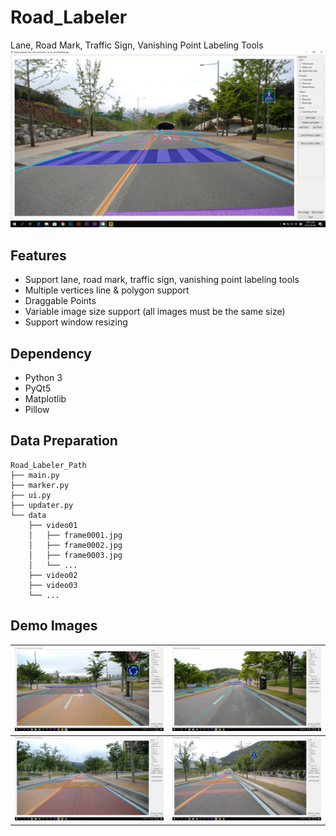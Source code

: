 # Road_Labeler
Lane, Road Mark, Traffic Sign, Vanishing Point Labeling Tools
![DEMO2](/image/demo2.png)

## Features
* Support lane, road mark, traffic sign, vanishing point labeling tools
* Multiple vertices line & polygon support
* Draggable Points
* Variable image size support (all images must be the same size)
* Support window resizing

## Dependency
* Python 3
* PyQt5
* Matplotlib
* Pillow

## Data Preparation
```
Road_Labeler_Path
├── main.py
├── marker.py
├── ui.py
├── updater.py
└── data
    ├── video01
    │   ├── frame0001.jpg
    │   ├── frame0002.jpg
    │   ├── frame0003.jpg
    │   └── ...
    ├── video02
    ├── video03
    └── ...
```

## Demo Images
| ![DEMO1](/image/demo1.png) | ![DEMO4](/image/demo4.png) |
|:--------:|:--------:|
| ![DEMO3](/image/demo3.png) | ![DEMO5](/image/demo5.png) |


